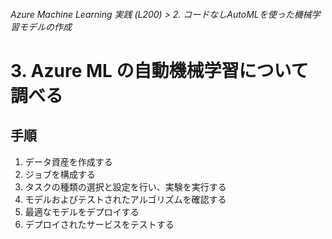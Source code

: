 ###### Azure Machine Learning 実践 (L200) > 2. コードなしAutoMLを使った機械学習モデルの作成

# 3. Azure ML の自動機械学習について調べる

## 手順

1. データ資産を作成する
2. ジョブを構成する
3. タスクの種類の選択と設定を行い、実験を実行する
4. モデルおよびテストされたアルゴリズムを確認する
5. 最適なモデルをデプロイする
6. デプロイされたサービスをテストする
